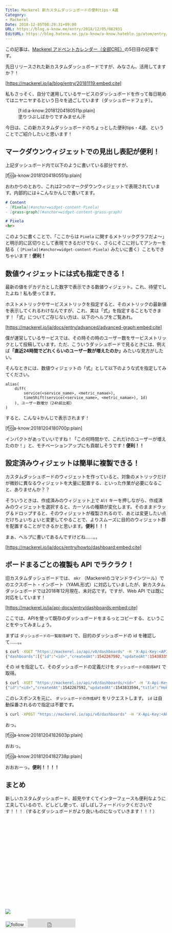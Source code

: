 ```yaml
---
Title: Mackerel 新カスタムダッシュボードの便利tips・4選
Category:
- Mackerel
Date: 2018-12-05T08:29:31+09:00
URL: https://blog.a-know.me/entry/2018/12/05/082931
EditURL: https://blog.hatena.ne.jp/a-know/a-know.hateblo.jp/atom/entry/10257846132680097530
---
```


この記事は、[Mackerel アドベントカレンダー（全部CRE）](https://qiita.com/advent-calendar/2018/mackerel-cre)の5日目の記事です。


先日リリースされた新カスタムダッシュボードですが、みなさん、活用してますか？！



[https://mackerel.io/ja/blog/entry/20181119:embed:cite]




私もさっそく、自分で運用しているサービスのダッシュボードを作って毎日眺めてはニヤニヤするという日々を過ごしています（ダッシュボードフェチ）。



<!-- more -->




<figure class="figure-image figure-image-fotolife" title="塗りつぶしばかりですみません汗">[f:id:a-know:20181204180511p:plain]<figcaption>塗りつぶしばかりですみません汗</figcaption></figure>




今日は、この新カスタムダッシュボードのちょっとした便利tips・4選、ということでご紹介したいと思います！


## マークダウンウィジェットでの見出し表記が便利！

上記ダッシュボード内で以下のように書いている部分ですが、


[f:id:a-know:20181204180551p:plain]



おわかりのとおり、これは2つのマークダウンウィジェットで表現されています。内部的には↓こんなかんじで書いてます。

```md
# Content
- [Pixela](#anchor=widget-content-Pixela)
- [grass-graph](#anchor=widget-content-grass-graph)
```

```md
# Pixela
<hr>
```

このように書くことで、「ここからは `Pixela` に関するメトリックグラフだよ〜」と明示的に区切りとして表現できるだけでなく、さらにそこに対してアンカーを貼る（ `[Pixela](#anchor=widget-content-Pixela)` みたいに書く）こともできちゃいます！**便利！**


## 数値ウィジェットには式も指定できる！
最新の値をデカデカとした数字で表示できる数値ウィジェット。これ、待望でしたよね！私も使ってます。


ホストメトリックやサービスメトリックを指定すると、そのメトリックの最新値を表示してくれるわけなんですが、これ、実は「式」を指定することもできます！「式」についてご存じない方は、以下のヘルプをご覧あれ。




[https://mackerel.io/ja/docs/entry/advanced/advanced-graph:embed:cite]




僕が運営しているサービスでは、その時その時のユーザー数をサービスメトリックとして投稿しています。ただ、こういうダッシュボードで見るときには、例えば<b>「直近24時間でどれくらいのユーザー数が増えたのか」</b>みたいな見方がしたい。


そんなときには、数値ウィジェットの「式」として以下のような式を指定してみてください。

```
alias(
    diff(
        service(<service_name>, <metric_namae>),
        timeShift(service(<service_name>, <metric_namae>), 1d)
    ), ユーザー数増分（24h前比較）
)
```

すると、こんな↓かんじで表示されます！

[f:id:a-know:20181204180700p:plain]


インパクトがあっていいですね！「この何時間かで、これだけのユーザーが増えたのか！」と、モチベーションアップにも貢献しそうです！**便利！！**


## 設定済みウィジェットは簡単に複製できる！
カスタムダッシュボードのウィジェットを作っていると、対象のメトリックだけが微妙に異なるウィジェットを大量に配置する、といった作業が必要になること、ありませんか？？


そういうときは、作成済みのウィジェット上で `Alt` キーを押しながら、作成済みのウィジェットを選択すると、カーソルの種類が変化します。そのままドラッグ＆ドロップすると、そのウィジェットが複製されるので、あとは変更したい点だけちょいちょいと変更してやることで、よりスムーズに目的のウィジェット群を配置することができるかと思います。**便利！！！**


まぁ、ヘルプに書いてあるんですけどね......。。




[https://mackerel.io/ja/docs/entry/howto/dashboard:embed:cite]




## ボードまるごとの複製も API でラクラク！
旧カスタムダッシュボードでは、 `mkr` （Mackerelのコマンドラインツール）でのエクスポート・インポート（YAML形式）に対応していましたが、新カスタムダッシュボードでは2018年12月現在、未対応です。ですが、Web API では既に対応をしています！




[https://mackerel.io/ja/api-docs/entry/dashboards:embed:cite]


ここでは、APIを使って既存のダッシュボードをまるっとコピーする、ということをやってみましょう。


まずは `ダッシュボードの一覧取得API` で、目的のダッシュボードの id を確認して......。。

```sh
$ curl -XGET "https://mackerel.io/api/v0/dashboards" -H 'X-Api-Key:<API_KEY>'
{"dashboards":[{"id":"<id>","createdAt":1542267592,"updatedAt":1543833594,"title":"Hobby Products","urlPath":"hobby-products","memo":"趣味プロダクトの主要メトリック"},{"id":（省略）
```

その id を指定して、そのダッシュボードの定義だけを `ダッシュボードの取得API` で取得。

```sh
$ curl -XGET "https://mackerel.io/api/v0/dashboards/<id>" -H 'X-Api-Key:<API_KEY>'
{"id":"<id>","createdAt":1542267592,"updatedAt":1543833594,"title":"Hobby Products","urlPath":"hobby-products","memo":"趣味プロダクトの主要メトリック","widgets":[{"type":"markdown",（省略）
```

このレスポンスを元に、 `ダッシュボードの作成API` をリクエストします。 `id` は自動採番されるので指定は不要です。

```sh
$ curl -XPOST "https://mackerel.io/api/v0/dashboards" -H 'X-Api-Key:<API_KEY>' -H "Content-Type: application/json" -d '{"title":"Hobby Products（コピー）","urlPath":"hobby-products-copy","memo":"趣味プロダクトの主要メトリック（コピー）","widgets":[{"type":"markdown",（省略）'
```

おっ。


[f:id:a-know:20181204182603p:plain]


おおっ。


[f:id:a-know:20181204182738p:plain]


おおおーっ。**便利！！！！**


## まとめ
新しいカスタムダッシュボード、超見やすくてインターフェースも便利なように工夫しているので、どしどし使って、ばしばしフィードバックくださいです！！！（するとダッシュボードがより良いものになっていきます！！！）


<div>
<br>
<script async src="//pagead2.googlesyndication.com/pagead/js/adsbygoogle.js"></script>
<!-- article-bottom2 -->
<ins class="adsbygoogle"
     style="display:inline-block;width:300px;height:250px"
     data-ad-client="ca-pub-3463034538369189"
     data-ad-slot="5274552934"></ins>
<script>
(adsbygoogle = window.adsbygoogle || []).push({});
</script>

<a href="https://bit.ly/pixe-la" target='blank' rel="nofollow"><img src="https://cdn-ak.f.st-hatena.com/images/fotolife/a/a-know/20181026/20181026091953.png"></a>
<br>
</div>

<div>
<a href='https://cloud.feedly.com/#subscription%2Ffeed%2Fhttp%3A%2F%2Fblog.a-know.me%2Ffeed'  target='blank'><img id='feedlyFollow' src='https://s3.feedly.com/img/follows/feedly-follow-rectangle-volume-small_2x.png' alt='follow us in feedly' width='65' height='20'></a>



<iframe src="https://blog.hatena.ne.jp/a-know/a-know.hateblo.jp/subscribe/iframe" allowtransparency="true" frameborder="0" scrolling="no" width="150" height="28"></iframe>
</div>



<script src="https://moshi-moshi.moshimo.works/moshimoshi/a_know_blog/2018-12-05-082931?title=Mackerel%20%e6%96%b0%e3%82%ab%e3%82%b9%e3%82%bf%e3%83%a0%e3%83%80%e3%83%83%e3%82%b7%e3%83%a5%e3%83%9c%e3%83%bc%e3%83%89%e3%81%ae%e4%be%bf%e5%88%a9tips%e3%83%bb4%e9%81%b8"></script>
